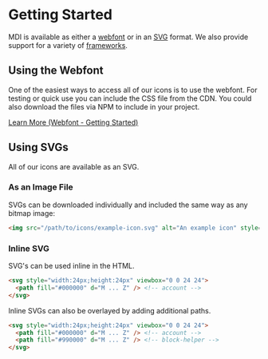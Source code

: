 # Getting Started

MDI is available as either a <a href="#webfont">webfont</a> or in an <a href="#svg">SVG</a> format. We also provide support for a variety of <a href="#frameworks">frameworks</a>.

## Using the Webfont

One of the easiest ways to access all of our icons is to use the webfont. For testing or quick use you can include the CSS file from the CDN. You could also download the files via NPM to include in your project.

<a href="/getting-started/webfont" class="btn btn-primary">Learn More (Webfont - Getting Started)</a>


## Using SVGs

All of our icons are available as an SVG.
<!-- TODO : Explain how to download them -->

### As an Image File

SVGs can be downloaded individually and included the same way as any bitmap image:

```html
<img src="/path/to/icons/example-icon.svg" alt="An example icon" style="width:24px;height:24px" />
```

### Inline SVG

SVG's can be used inline in the HTML.

```html
<svg style="width:24px;height:24px" viewbox="0 0 24 24">
  <path fill="#000000" d="M ... Z" /> <!-- account -->
</svg>
```

Inline SVGs can also be overlayed by adding additional paths.

```html
<svg style="width:24px;height:24px" viewbox="0 0 24 24">
  <path fill="#000000" d="M ... Z" /> <!-- account -->
  <path fill="#990000" d="M ... Z" /> <!-- block-helper -->
</svg>
```
